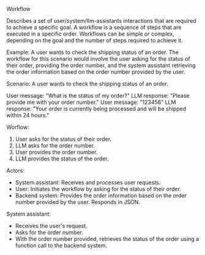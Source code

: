 Workflow

Describes a set of user/system/llm-assistants interactions that are required to achieve a specific goal. A workflow is a sequence of steps that are executed in a specific order. Workflows can be simple or complex, depending on the goal and the number of steps required to achieve it.

Example:
A user wants to check the shipping status of an order. The workflow for this scenario would involve the user asking for the status of their order, providing the order number, and the system assistant retrieving the order information based on the order number provided by the user.

Scenario:
A user wants to check the shipping status of an order.

User message: "What is the status of my order?"
LLM response: "Please provide me with your order number."
User message: "123456"
LLM response: "Your order is currently being processed and will be shipped within 24 hours."


Worflow:
1. User asks for the status of their order.
2. LLM asks for the order number.
3. User provides the order number.
4. LLM provides the status of the order.


Actors:
- System assistant: Receives and processes user requests.
- User: Initiates the workflow by asking for the status of their order.
- Backend system: Provides the order information based on the order number provided by the user. Responds in JSON.


System assistant:
- Receives the user's request.
- Asks for the order number.
- With the order number provided, retrieves the status of the order using a function call to the backend system.
